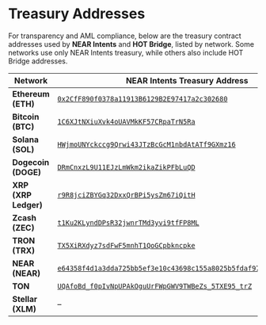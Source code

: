 # Treasury Addresses

For transparency and AML compliance, below are the treasury contract addresses used by **NEAR Intents** and **HOT Bridge**, listed by network. Some networks use only NEAR Intents treasury, while others also include HOT Bridge addresses.

| Network            | NEAR Intents Treasury Address                                                                                      | HOT Bridge Treasury Address                                                                                                      |
|-------------------|---------------------------------------------------------------------------------------------------------------------|----------------------------------------------------------------------------------------------------------------------------------|
| **Ethereum (ETH)**| [`0x2CfF890f0378a11913B6129B2E97417a2c302680`](https://etherscan.io/address/0x2CfF890f0378a11913B6129B2E97417a2c302680) | [`0x233c5370CCfb3cD7409d9A3fb98ab94dE94Cb4Cd`](https://etherscan.io/address/0x233c5370CCfb3cD7409d9A3fb98ab94dE94Cb4Cd)         |
| **Bitcoin (BTC)** | [`1C6XJtNXiuXvk4oUAVMkKF57CRpaTrN5Ra`](https://www.blockchain.com/btc/address/1C6XJtNXiuXvk4oUAVMkKF57CRpaTrN5Ra)     | –                                                                                                                                |
| **Solana (SOL)**  | [`HWjmoUNYckccg9Qrwi43JTzBcGcM1nbdAtATf9GXmz16`](https://explorer.solana.com/address/HWjmoUNYckccg9Qrwi43JTzBcGcM1nbdAtATf9GXmz16) | [`8sXzdKW2jFj7V5heRwPMcygzNH3JZnmie5ZRuNoTuKQC`](https://explorer.solana.com/address/8sXzdKW2jFj7V5heRwPMcygzNH3JZnmie5ZRuNoTuKQC) |
| **Dogecoin (DOGE)**| [`DRmCnxzL9U11EJzLmWkm2ikaZikPFbLuQD`](https://blockchair.com/dogecoin/address/DRmCnxzL9U11EJzLmWkm2ikaZikPFbLuQD) | –                                                                                                                                |
| **XRP (XRP Ledger)**| [`r9R8jciZBYGq32DxxQrBPi5ysZm67iQitH`](https://xrpscan.com/account/r9R8jciZBYGq32DxxQrBPi5ysZm67iQitH)             | –                                                                                                                                |
| **Zcash (ZEC)**   | [`t1Ku2KLyndDPsR32jwnrTMd3yvi9tfFP8ML`](https://mainnet.zcashexplorer.app/address/t1Ku2KLyndDPsR32jwnrTMd3yvi9tfFP8ML) | –                                                                                                                                |
| **TRON (TRX)**    | [`TX5XiRXdyz7sdFwF5mnhT1QoGCpbkncpke`](https://tronscan.org/#/address/TX5XiRXdyz7sdFwF5mnhT1QoGCpbkncpke)           | –                                                                                                                                |
| **NEAR (NEAR)**   | [`e64358f4d1a3dda725bb5ef3e10c43698c155a8025b5fdaf97e4f447c7dbe3bb`](https://explorer.near.org/accounts/e64358f4d1a3dda725bb5ef3e10c43698c155a8025b5fdaf97e4f447c7dbe3bb) | –                                                                                                                                |
| **TON**           | [`UQAfoBd_f0pIvNpUPAkOguUrFWpGWV9TWBeZs_5TXE95_trZ`](https://tonscan.org/address/UQAfoBd_f0pIvNpUPAkOguUrFWpGWV9TWBeZs_5TXE95_trZ) | [`EQANEViM3AKQzi6Aj3sEeyqFu8pXqhy9Q9xGoId_0qp3CNVJ`](https://tonviewer.com/EQANEViM3AKQzi6Aj3sEeyqFu8pXqhy9Q9xGoId_0qp3CNVJ)    |
| **Stellar (XLM)** | –                                                                                                                   | [`CCLWL5NYSV2WJQ3VBU44AMDHEVKEPA45N2QP2LL62O3JVKPGWWAQUVAG`](https://stellar.expert/explorer/public/contract/CCLWL5NYSV2WJQ3VBU44AMDHEVKEPA45N2QP2LL62O3JVKPGWWAQUVAG)) |
